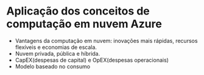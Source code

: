 # Aplicação dos conceitos de computação em nuvem Azure
- Vantagens da computação em nuvem: inovações mais rápidas, recursos flexíveis e economias de escala.
- Nuvem privada, pública e híbrida.
- CapEX(despesas de capital) e OpEX(despesas operacionais)
- Modelo baseado no consumo
